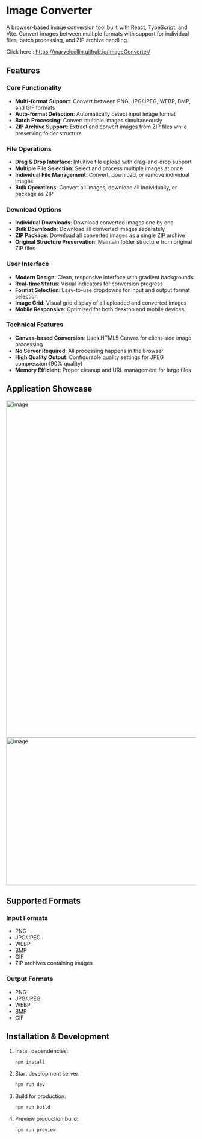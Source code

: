 # Image Converter

A browser-based image conversion tool built with React, TypeScript, and Vite. Convert images between multiple formats with support for individual files, batch processing, and ZIP archive handling.

Click here : https://marvelcollin.github.io/ImageConverter/

## Features

### Core Functionality
- **Multi-format Support**: Convert between PNG, JPG/JPEG, WEBP, BMP, and GIF formats
- **Auto-format Detection**: Automatically detect input image format
- **Batch Processing**: Convert multiple images simultaneously
- **ZIP Archive Support**: Extract and convert images from ZIP files while preserving folder structure

### File Operations
- **Drag & Drop Interface**: Intuitive file upload with drag-and-drop support
- **Multiple File Selection**: Select and process multiple images at once
- **Individual File Management**: Convert, download, or remove individual images
- **Bulk Operations**: Convert all images, download all individually, or package as ZIP

### Download Options
- **Individual Downloads**: Download converted images one by one
- **Bulk Downloads**: Download all converted images separately
- **ZIP Package**: Download all converted images as a single ZIP archive
- **Original Structure Preservation**: Maintain folder structure from original ZIP files

### User Interface
- **Modern Design**: Clean, responsive interface with gradient backgrounds
- **Real-time Status**: Visual indicators for conversion progress
- **Format Selection**: Easy-to-use dropdowns for input and output format selection
- **Image Grid**: Visual grid display of all uploaded and converted images
- **Mobile Responsive**: Optimized for both desktop and mobile devices

### Technical Features
- **Canvas-based Conversion**: Uses HTML5 Canvas for client-side image processing
- **No Server Required**: All processing happens in the browser
- **High Quality Output**: Configurable quality settings for JPEG compression (90% quality)
- **Memory Efficient**: Proper cleanup and URL management for large files

## Application Showcase 
<img width="1838" height="894" alt="image" src="https://github.com/user-attachments/assets/24e927a4-4253-4307-8088-c2966ab7eb84" />
<img width="1085" height="392" alt="image" src="https://github.com/user-attachments/assets/26201b00-2a4b-488e-b3da-1267d94cf679" />

## Supported Formats

### Input Formats
- PNG
- JPG/JPEG
- WEBP
- BMP
- GIF
- ZIP archives containing images

### Output Formats
- PNG
- JPG/JPEG
- WEBP
- BMP
- GIF

## Installation & Development

1. Install dependencies:
   ```bash
   npm install
   ```

2. Start development server:
   ```bash
   npm run dev
   ```

3. Build for production:
   ```bash
   npm run build
   ```

4. Preview production build:
   ```bash
   npm run preview
   ```
